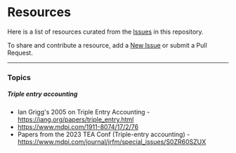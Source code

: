 # Resources

Here is a list of resources curated from the
[Issues](https://github.com/blockchain-working-group/agendas/issues)
in this repository.

To share and contribute a resource,
add a [New Issue](https://github.com/blockchain-working-group/agendas/issues/new)
or submit a Pull Request.

---

### Topics

##### Triple entry accounting

* Ian Grigg's 2005 on Triple Entry Accounting - https://iang.org/papers/triple_entry.html
* https://www.mdpi.com/1911-8074/17/2/76
* Papers from the 2023 TEA Conf (Triple-entry accounting) - https://www.mdpi.com/journal/jrfm/special_issues/S0ZR60SZUX